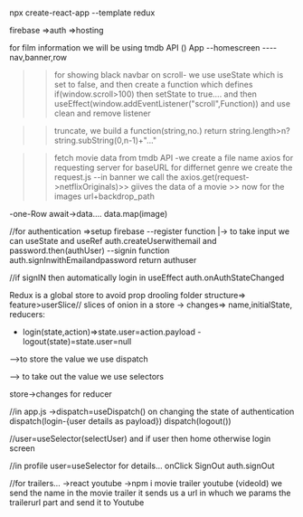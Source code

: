 <img src="https://media-exp1.licdn.com/dms/image/C4E22AQHoqGcQ3JyF8g/feedshare-shrink_1280/0/1620597633216?e=1624492800&v=beta&t=MW8ilE-3yxN02btyNUJl7mKtTnPS0agTMfzL9gX1AQ4" alt="" />

<img src="https://media-exp1.licdn.com/dms/image/C4E22AQGo5zYn2Y25_Q/feedshare-shrink_800/0/1620597633094?e=1624492800&v=beta&t=ECw11hoMKXarzSKqnjmpUau3WrmqnFnUIKzTl1XerSY" alt="" />

npx create-react-app --template redux

firebase
=>auth
=>hosting

for film information
we will be using tmdb API
()
App
--homescreen
----nav,banner,row

> > for showing black navbar on scroll- we use useState which is set to false, and then create a function which defines if(window.scroll>100) then setState to true.... and then useEffect(window.addEventListener("scroll",Function)) and use clean and remove listener

> > truncate, we build a function(string,no.) return string.length>n? string.subString(0,n-1)+"..."

> > fetch movie data from tmdb API -we create a file name axios for requesting server for baseURL
> > for differnet genre we create the request.js
> > --in banner we call the axios.get(request->netflixOriginals)>> giives the data of a movie >> now for the images url+backdrop_path

-one-Row await->data.... data.map(image)

//for authentication
=>setup firebase
--register function
|-> to take input we can useState and useRef
auth.createUserwithemail and password.then(authUser)
--signin function
auth.signInwithEmailandpassword
return authuser

//if signIN then automatically login
in useEffect auth.onAuthStateChanged

Redux is a global store
to avoid prop drooling
folder structure=> feature>userSlice// slices of onion in a store
-> changes=> name,initialState, reducers:

- login(state,action)=>state.user=action.payload
  -logout(state)=state.user=null

-->to store the value we use dispatch

--> to take out the value we use selectors

store->changes for reducer

//in app.js
->dispatch=useDispatch()
on changing the state of authentication dispatch(login-{user details as payload})
dispatch(logout())

//user=useSelector(selectUser) and if user then home otherwise login screen

//in profile user=useSelector
for details...
onClick SignOut auth.signOut

//for trailers...
->react youtube
->npm i movie trailer
youtube (videoId)
we send the name in the movie trailer it sends us a url in whuch we params the trailerurl part and send it to Youtube
